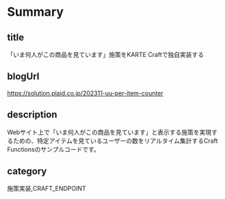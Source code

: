 # Summary

## title

「いま何人がこの商品を見ています」施策をKARTE Craftで独自実装する

## blogUrl

https://solution.plaid.co.jp/202311-uu-per-item-counter

## description

Webサイト上で「いま何人がこの商品を見ています」と表示する施策を実現するための、特定アイテムを見ているユーザーの数をリアルタイム集計するCraft Functionsのサンプルコードです。

## category

施策実装,CRAFT_ENDPOINT